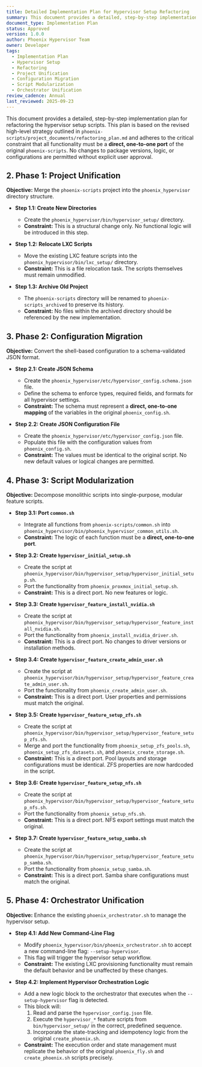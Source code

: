 ```yaml
---
title: Detailed Implementation Plan for Hypervisor Setup Refactoring
summary: This document provides a detailed, step-by-step implementation plan for refactoring the hypervisor setup scripts.
document_type: Implementation Plan
status: Approved
version: 1.0.0
author: Phoenix Hypervisor Team
owner: Developer
tags:
  - Implementation Plan
  - Hypervisor Setup
  - Refactoring
  - Project Unification
  - Configuration Migration
  - Script Modularization
  - Orchestrator Unification
review_cadence: Annual
last_reviewed: 2025-09-23
---
```

This document provides a detailed, step-by-step implementation plan for refactoring the hypervisor setup scripts. This plan is based on the revised high-level strategy outlined in `phoenix-scripts/project_documents/refactoring_plan.md` and adheres to the critical constraint that all functionality must be a **direct, one-to-one port** of the original `phoenix-scripts`. No changes to package versions, logic, or configurations are permitted without explicit user approval.


## 2. Phase 1: Project Unification

**Objective:** Merge the `phoenix-scripts` project into the `phoenix_hypervisor` directory structure.

*   **Step 1.1: Create New Directories**
    *   Create the `phoenix_hypervisor/bin/hypervisor_setup/` directory.
    *   **Constraint:** This is a structural change only. No functional logic will be introduced in this step.

*   **Step 1.2: Relocate LXC Scripts**
    *   Move the existing LXC feature scripts into the `phoenix_hypervisor/bin/lxc_setup/` directory.
    *   **Constraint:** This is a file relocation task. The scripts themselves must remain unmodified.

*   **Step 1.3: Archive Old Project**
    *   The `phoenix-scripts` directory will be renamed to `phoenix-scripts_archived` to preserve its history.
    *   **Constraint:** No files within the archived directory should be referenced by the new implementation.

## 3. Phase 2: Configuration Migration

**Objective:** Convert the shell-based configuration to a schema-validated JSON format.

*   **Step 2.1: Create JSON Schema**
    *   Create the `phoenix_hypervisor/etc/hypervisor_config.schema.json` file.
    *   Define the schema to enforce types, required fields, and formats for all hypervisor settings.
    *   **Constraint:** The schema must represent a **direct, one-to-one mapping** of the variables in the original `phoenix_config.sh`.

*   **Step 2.2: Create JSON Configuration File**
    *   Create the `phoenix_hypervisor/etc/hypervisor_config.json` file.
    *   Populate this file with the configuration values from `phoenix_config.sh`.
    *   **Constraint:** The values must be identical to the original script. No new default values or logical changes are permitted.

## 4. Phase 3: Script Modularization

**Objective:** Decompose monolithic scripts into single-purpose, modular feature scripts.

*   **Step 3.1: Port `common.sh`**
    *   Integrate all functions from `phoenix-scripts/common.sh` into `phoenix_hypervisor/bin/phoenix_hypervisor_common_utils.sh`.
    *   **Constraint:** The logic of each function must be a **direct, one-to-one port**.

*   **Step 3.2: Create `hypervisor_initial_setup.sh`**
    *   Create the script at `phoenix_hypervisor/bin/hypervisor_setup/hypervisor_initial_setup.sh`.
    *   Port the functionality from `phoenix_proxmox_initial_setup.sh`.
    *   **Constraint:** This is a direct port. No new features or logic.

*   **Step 3.3: Create `hypervisor_feature_install_nvidia.sh`**
    *   Create the script at `phoenix_hypervisor/bin/hypervisor_setup/hypervisor_feature_install_nvidia.sh`.
    *   Port the functionality from `phoenix_install_nvidia_driver.sh`.
    *   **Constraint:** This is a direct port. No changes to driver versions or installation methods.

*   **Step 3.4: Create `hypervisor_feature_create_admin_user.sh`**
    *   Create the script at `phoenix_hypervisor/bin/hypervisor_setup/hypervisor_feature_create_admin_user.sh`.
    *   Port the functionality from `phoenix_create_admin_user.sh`.
    *   **Constraint:** This is a direct port. User properties and permissions must match the original.

*   **Step 3.5: Create `hypervisor_feature_setup_zfs.sh`**
    *   Create the script at `phoenix_hypervisor/bin/hypervisor_setup/hypervisor_feature_setup_zfs.sh`.
    *   Merge and port the functionality from `phoenix_setup_zfs_pools.sh`, `phoenix_setup_zfs_datasets.sh`, and `phoenix_create_storage.sh`.
    *   **Constraint:** This is a direct port. Pool layouts and storage configurations must be identical. ZFS properties are now hardcoded in the script.

*   **Step 3.6: Create `hypervisor_feature_setup_nfs.sh`**
    *   Create the script at `phoenix_hypervisor/bin/hypervisor_setup/hypervisor_feature_setup_nfs.sh`.
    *   Port the functionality from `phoenix_setup_nfs.sh`.
    *   **Constraint:** This is a direct port. NFS export settings must match the original.

*   **Step 3.7: Create `hypervisor_feature_setup_samba.sh`**
    *   Create the script at `phoenix_hypervisor/bin/hypervisor_setup/hypervisor_feature_setup_samba.sh`.
    *   Port the functionality from `phoenix_setup_samba.sh`.
    *   **Constraint:** This is a direct port. Samba share configurations must match the original.

## 5. Phase 4: Orchestrator Unification

**Objective:** Enhance the existing `phoenix_orchestrator.sh` to manage the hypervisor setup.

*   **Step 4.1: Add New Command-Line Flag**
    *   Modify `phoenix_hypervisor/bin/phoenix_orchestrator.sh` to accept a new command-line flag: `--setup-hypervisor`.
    *   This flag will trigger the hypervisor setup workflow.
    *   **Constraint:** The existing LXC provisioning functionality must remain the default behavior and be unaffected by these changes.

*   **Step 4.2: Implement Hypervisor Orchestration Logic**
    *   Add a new logic block to the orchestrator that executes when the `--setup-hypervisor` flag is detected.
    *   This block will:
        1.  Read and parse the `hypervisor_config.json` file.
        2.  Execute the `hypervisor_*` feature scripts from `bin/hypervisor_setup/` in the correct, predefined sequence.
        3.  Incorporate the state-tracking and idempotency logic from the original `create_phoenix.sh`.
    *   **Constraint:** The execution order and state management must replicate the behavior of the original `phoenix_fly.sh` and `create_phoenix.sh` scripts precisely.
